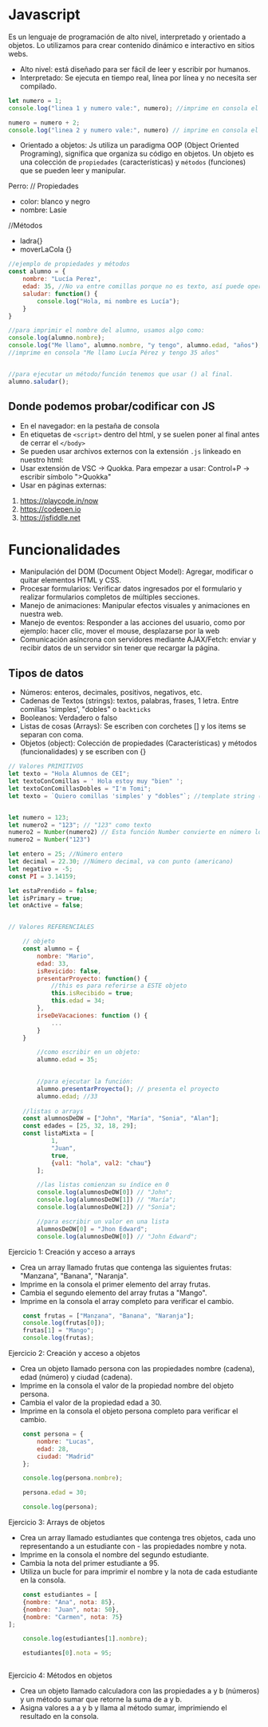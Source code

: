 # Javascript

Es un lenguaje de programación de alto nivel, interpretado y orientado a objetos.
Lo utilizamos para crear contenido dinámico e interactivo en sitios webs.

- Alto nivel: está diseñado para ser fácil de leer y escribir por humanos.
- Interpretado: Se ejecuta en tiempo real, línea por línea y no necesita ser compilado.

```js
let numero = 1;
console.log("linea 1 y numero vale:", numero); //imprime en consola el texto linea 1 y numero vale: 1

numero = numero + 2;
console.log("linea 2 y numero vale:", numero) // imprime en consola el texto linea 2 y numero vale 3
```

- Orientado a objetos: Js utiliza un paradigma OOP (Object Oriented Programing), significa que organiza su código en objetos. Un objeto es una colección de `propiedades` (características) y `métodos` (funciones) que se pueden leer y manipular.

Perro:
// Propiedades
- color: blanco y negro
- nombre: Lasie

//Métodos
- ladra{}
- moverLaCola {}

```js
//ejemplo de propiedades y métodos
const alumno = {
    nombre: "Lucía Perez",
    edad: 35, //No va entre comillas porque no es texto, así puede operar con ello
    saludar: function() {
        console.log("Hola, mi nombre es Lucía");
    }
}

//para imprimir el nombre del alumno, usamos algo como:
console.log(alumno.nombre);
console.log("Me llamo", alumno.nombre, "y tengo", alumno.edad, "años");
//imprime en consola "Me llamo Lucía Pérez y tengo 35 años"


//para ejecutar un método/función tenemos que usar () al final.
alumno.saludar();
```

## Donde podemos probar/codificar con JS
- En el navegador: en la pestaña de consola
- En etiquetas de `<script>` dentro del html, y se suelen poner al final antes de cerrar el `</body>`
- Se pueden usar archivos externos con la extensión `.js` linkeado en nuestro html: <script src="./js/miscript.js"></script>
- Usar extensión de VSC -> Quokka. Para empezar a usar: Control+P -> escribir símbolo ">Quokka"
- Usar en páginas externas:
1. https://playcode.in/now
2. https://codepen.io
3. https://jsfiddle.net


# Funcionalidades
- Manipulación del DOM (Document Object Model): Agregar, modificar o quitar elementos HTML y CSS.
- Procesar formularios: Verificar datos ingresados por el formulario y realizar formularios completos de múltiples secciones.
- Manejo de animaciones: Manipular efectos visuales y animaciones en nuestra web.
- Manejo de eventos: Responder a las acciones del usuario, como por ejemplo: hacer clic, mover el mouse, desplazarse por la web
- Comunicación asíncrona con servidores mediante AJAX/Fetch: enviar y recibir datos de un servidor sin tener que recargar la página.


## Tipos de datos
- Números: enteros, decimales, positivos, negativos, etc.
- Cadenas de Textos (strings): textos, palabras, frases, 1 letra. Entre comillas 'simples', "dobles" o `backticks`
- Booleanos: Verdadero o falso
- Listas de cosas (Arrays): Se escriben con corchetes [] y los items se separan con coma.
- Objetos (object): Colección de propiedades (Características) y métodos (funcionalidades) y se escriben con {}

```js
// Valores PRIMITIVOS
let texto = "Hola Alumnos de CEI";
let textoConComillas = ' Hola estoy muy "bien" ';
let textoConComillasDobles = "I'm Tomi";
let texto = `Quiero comillas 'simples' y "dobles"`; //template string (plantilla)


let numero = 123;
let numero2 = "123"; // "123" como texto
numero2 = Number(numero2) // Esta función Number convierte en número lo que antes hemos definido como texto
numero2 = Number("123")

let entero = 25; //Número entero
let decimal = 22.30; //Número decimal, va con punto (americano)
let negativo = -5; 
const PI = 3.14159;

let estaPrendido = false;
let isPrimary = true;
let onActive = false;


// Valores REFERENCIALES

    // objeto
    const alumno = {
        nombre: "Mario",
        edad: 33,
        isRevicido: false,
        presentarProyecto: function() {
            //this es para referirse a ESTE objeto
            this.isRecibido = true;
            this.edad = 34;
        },
        irseDeVacaciones: function () {
            ...
        }
    }

        //como escribir en un objeto:
        alumno.edad = 35;
       

        //para ejecutar la función:
        alumno.presentarProyecto(); // presenta el proyecto
        alumno.edad; //33
    
    //listas o arrays
    const alumnosDeDW = ["John", "María", "Sonia", "Alan"];
    const edades = [25, 32, 18, 29];
    const listaMixta = [
            1, 
            "Juan", 
            true, 
            {val1: "hola", val2: "chau"}
        ];

        //las listas comienzan su índice en 0
        console.log(alumnosDeDW[0]) // "John";
        console.log(alumnosDeDW[1]) // "María";
        console.log(alumnosDeDW[2]) // "Sonia";

        //para escribir un valor en una lista
        alumnosDeDW[0] = "Jhon Edward";
        console.log(alumnosDeDW[0]) // "John Edward";

```


Ejercicio 1: Creación y acceso a arrays
- Crea un array llamado frutas que contenga las siguientes frutas: "Manzana", "Banana", "Naranja".
- Imprime en la consola el primer elemento del array frutas.
- Cambia el segundo elemento del array frutas a "Mango".
- Imprime en la consola el array completo para verificar el cambio.

```js
    const frutas = ["Manzana", "Banana", "Naranja"];
    console.log(frutas[0]);
    frutas[1] = "Mango";
    console.log(frutas);

```


Ejercicio 2: Creación y acceso a objetos

- Crea un objeto llamado persona con las propiedades nombre (cadena), edad (número) y ciudad (cadena).
- Imprime en la consola el valor de la propiedad nombre del objeto persona.
- Cambia el valor de la propiedad edad a 30.
- Imprime en la consola el objeto persona completo para verificar el cambio.

```js
    const persona = {
        nombre: "Lucas",
        edad: 28,
        ciudad: "Madrid"
    };

    console.log(persona.nombre);

    persona.edad = 30;

    console.log(persona);

```



Ejercicio 3: Arrays de objetos

- Crea un array llamado estudiantes que contenga tres objetos, cada uno representando a un estudiante con - las propiedades nombre y nota.
- Imprime en la consola el nombre del segundo estudiante.
- Cambia la nota del primer estudiante a 95.
- Utiliza un bucle for para imprimir el nombre y la nota de cada estudiante en la consola.


```js
    const estudiantes = [
    {nombre: "Ana", nota: 85},
    {nombre: "Juan", nota: 50},
    {nombre: "Carmen", nota: 75}
];

    console.log(estudiantes[1].nombre);

    estudiantes[0].nota = 95;



```




Ejercicio 4: Métodos en objetos

- Crea un objeto llamado calculadora con las propiedades a y b (números) y un método sumar que retorne la suma de a y b.
- Asigna valores a a y b y llama al método sumar, imprimiendo el resultado en la consola.
